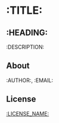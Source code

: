 # :TITLE:

## :HEADING:

:DESCRIPTION:

## About

:AUTHOR:, :EMAIL:


## License

[:LICENSE_NAME:](:LICENSE_LINK:)
